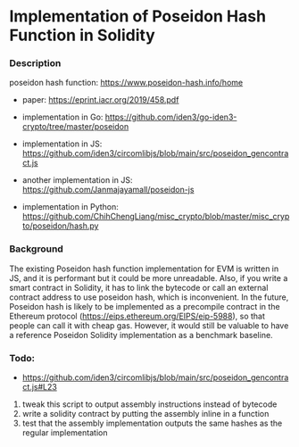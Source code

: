 # Implementation of Poseidon Hash Function in Solidity

### Description
poseidon hash function: https://www.poseidon-hash.info/home

- paper: https://eprint.iacr.org/2019/458.pdf

- implementation in Go: https://github.com/iden3/go-iden3-crypto/tree/master/poseidon
- implementation in JS: https://github.com/iden3/circomlibjs/blob/main/src/poseidon_gencontract.js
- another implementation in JS: https://github.com/Janmajayamall/poseidon-js
- implementation in Python: https://github.com/ChihChengLiang/misc_crypto/blob/master/misc_crypto/poseidon/hash.py

### Background
The existing Poseidon hash function implementation for EVM is written in JS, and it is performant but it could be more unreadable. Also, if you write a smart contract in Solidity, it has to link the bytecode or call an external contract address to use poseidon hash, which is inconvenient. In the future, Poseidon hash is likely to be implemented as a precompile contract in the Ethereum protocol (https://eips.ethereum.org/EIPS/eip-5988), so that people can call it with cheap gas. However, it would still be valuable to have a reference Poseidon Solidity implementation as a benchmark baseline.




### Todo:
- https://github.com/iden3/circomlibjs/blob/main/src/poseidon_gencontract.js#L23
1. tweak this script to output assembly instructions instead of bytecode
2. write a solidity contract by putting the assembly inline in a function
3. test that the assembly implementation outputs the same hashes as the regular implementation